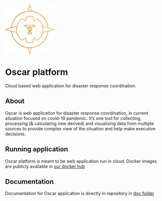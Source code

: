 <img src='logo/Oscar_logo.svg' width='160'>

# Oscar platform

Cloud based web application for disaster response coordination.

## About

Oscar is web application for disaster response coordination, in current situation focused on covid-19 pandemic. 
It‘s one tool for collecting, processing (& calculating new derived) and visualising data from multiple sources to provide complex view of the situation and help make executive decisions.

## Running application

Oscar platform is meant to be web application run in cloud. Docker images are publicly available in [our docker hub](https://hub.docker.com/u/oscarplatform)

## Documentation

Documentation for Oscar application is directly in repository in [doc folder](./doc/README.md)
